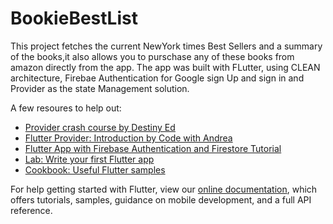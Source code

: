# BookieBestList

This project fetches the current NewYork times Best Sellers and a summary of the books,it also allows you to purschase any of these books from amazon directly from the app.
The app was built with FLutter, using CLEAN architecture, Firebae Authentication for Google sign Up and sign in and Provider as the state Management solution. 

A few resoures to help out: 

- [Provider crash course by Destiny Ed](https://youtu.be/rqtUE6qQ_A4)
- [Flutter Provider: Introduction by Code with Andrea](https://www.youtube.com/watch?v=O71rYKcxUgA)
- [Flutter App with Firebase Authentication and Firestore Tutorial](https://www.youtube.com/watch?v=fi2WkznwWbc)
- [Lab: Write your first Flutter app](https://flutter.dev/docs/get-started/codelab)
- [Cookbook: Useful Flutter samples](https://flutter.dev/docs/cookbook)

For help getting started with Flutter, view our
[online documentation](https://flutter.dev/docs), which offers tutorials,
samples, guidance on mobile development, and a full API reference.
